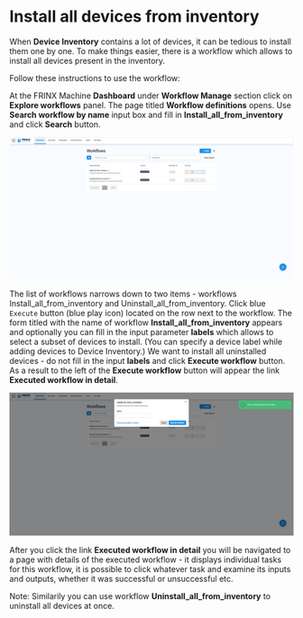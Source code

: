 # Install all devices from inventory

When **Device Inventory** contains a lot of devices, it can be tedious to install them one by one.
To make things easier, there is a workflow which allows to install all devices present in the inventory.

Follow these instructions to use the workflow:

At the FRINX Machine **Dashboard** under **Workflow Manage** section click on **Explore workflows** panel. The page titled **Workflow definitions** opens.
Use **Search workflow by name** input box and fill in **Install_all_from_inventory** and click **Search** button.

![Search for workflow Install_all_from_inventory](install_all_from_inventory_search.png)

The list of workflows narrows down to two items - workflows Install_all_from_inventory and Uninstall_all_from_inventory. Click blue `Execute` button (blue play icon) located on the row next to the workflow. The form titled with the name of workflow **Install_all_from_inventory** appears and optionally you can fill in the input parameter **labels** which allows to select a subset of devices to install. (You can specify a device label while adding devices to Device Inventory.) We want to install all uninstalled devices - do not fill in the input **labels** and click **Execute workflow** button. As a result to the left of the **Execute workflow** button will appear the link **Executed workflow in detail**. 

![Execute workflow Install_all_from_inventory](install_all_from_inventory_pop_up_window.png)

After you click the link **Executed workflow in detail** you will be navigated to a page with details of the executed workflow - it displays individual tasks for this workflow, it is possible to click whatever task and examine its inputs and outputs, whether it was successful or unsuccessful etc. 

Note: Similarily you can use workflow **Uninstall_all_from_inventory** to uninstall all devices at once.
